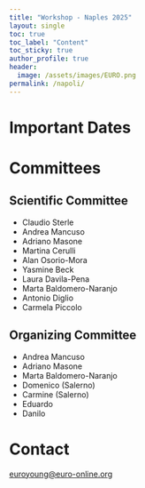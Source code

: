 ```yaml
---
title: "Workshop - Naples 2025"
layout: single
toc: true
toc_label: "Content"
toc_sticky: true
author_profile: true
header:
  image: /assets/images/EURO.png
permalink: /napoli/
---
```


# Important Dates


# Committees

## Scientific Committee
* Claudio Sterle
* Andrea Mancuso 
* Adriano Masone 
* Martina Cerulli
* Alan Osorio-Mora
* Yasmine Beck
* Laura Davila-Pena
* Marta Baldomero-Naranjo
* Antonio Diglio 
* Carmela Piccolo 

## Organizing Committee
* Andrea Mancuso 
* Adriano Masone 
* Marta Baldomero-Naranjo
* Domenico (Salerno)  
* Carmine (Salerno)  
* Eduardo 
* Danilo 

# Contact
euroyoung@euro-online.org

